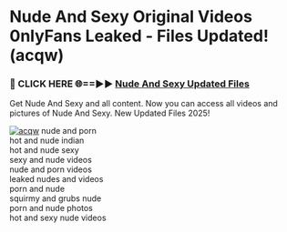 # Nude And Sexy Original Videos 0nlyFans Leaked - Files Updated! (acqw)

<h3>🔴 CLICK HERE 🌐==►► <a href="https://tinyurl.com/yrmya6cz" rel="nofollow">Nude And Sexy Updated Files</a></h3>

Get Nude And Sexy and all content. Now you can access all videos and pictures of Nude And Sexy. New Updated Files 2025!

[![acqw](https://i.imgur.com/FMdXYCs.gif)](https://tinyurl.com/yrmya6cz)
nude and porn<br>
hot and nude indian<br>
hot and nude sexy<br>
sexy and nude videos<br>
nude and porn videos<br>
leaked nudes and videos<br>
porn and nude<br>
squirmy and grubs nude<br>
porn and nude photos<br>
hot and sexy nude videos